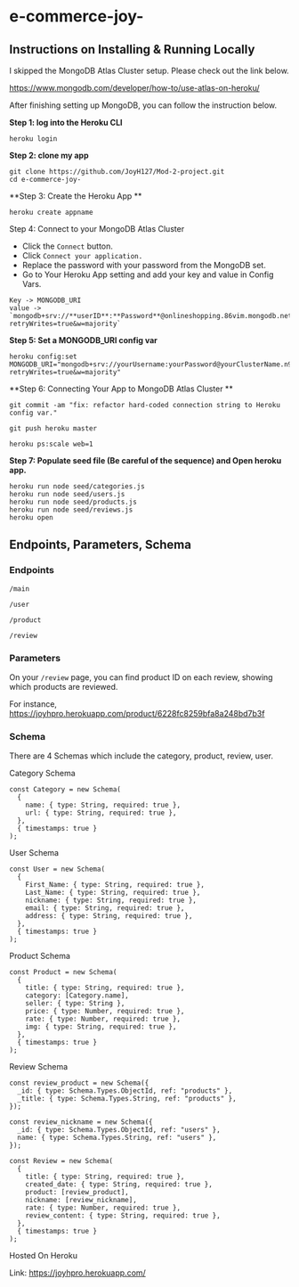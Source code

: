 # e-commerce-joy-
## Instructions on Installing & Running Locally

I skipped the MongoDB Atlas Cluster setup. Please check out the link below. 

https://www.mongodb.com/developer/how-to/use-atlas-on-heroku/

After finishing setting up MongoDB, you can follow the instruction below.

**Step 1: log into the Heroku CLI**
```
heroku login
```
**Step 2: clone my app**
```
git clone https://github.com/JoyH127/Mod-2-project.git
cd e-commerce-joy-
```
**Step 3: Create the Heroku App **
```
heroku create appname
```
Step 4: Connect to your MongoDB Atlas Cluster

- Click the `Connect` button.
- Click `Connect your application.`
- Replace the password with your password from the MongoDB set.
- Go to Your Heroku App setting and add your key and value in Config Vars.
```
Key -> MONGODB_URI
value -> `mongodb+srv://**userID**:**Password**@onlineshopping.86vim.mongodb.net/myFirstDatabase?retryWrites=true&w=majority`

```
**Step 5: Set a MONGODB_URI config var** 

```
heroku config:set MONGODB_URI="mongodb+srv://yourUsername:yourPassword@yourClusterName.n9z04.mongodb.net/sample_mflix?retryWrites=true&w=majority"
```
**Step 6: Connecting Your App to MongoDB Atlas Cluster **

```
git commit -am "fix: refactor hard-coded connection string to Heroku config var."

git push heroku master

heroku ps:scale web=1
```
**Step 7: Populate seed file (Be careful of the sequence) and Open heroku app.**
```
heroku run node seed/categories.js
heroku run node seed/users.js
heroku run node seed/products.js
heroku run node seed/reviews.js
heroku open
```

## Endpoints, Parameters, Schema

### Endpoints
`/main`

`/user`

`/product`

`/review`
### Parameters
On your `/review` page, 
you can find product ID on each review, showing which products are reviewed.

For instance,
https://joyhpro.herokuapp.com/product/6228fc8259bfa8a248bd7b3f

### Schema
  There are 4 Schemas which include the category, product, review, user.

Category Schema
```JS
const Category = new Schema(
  {
    name: { type: String, required: true },
    url: { type: String, required: true },
  },
  { timestamps: true }
);
```
User Schema
```JS
const User = new Schema(
  {
    First_Name: { type: String, required: true },
    Last_Name: { type: String, required: true },
    nickname: { type: String, required: true },
    email: { type: String, required: true },
    address: { type: String, required: true },
  },
  { timestamps: true }
);
```
Product Schema
```JS
const Product = new Schema(
  {
    title: { type: String, required: true },
    category: [Category.name],
    seller: { type: String },
    price: { type: Number, required: true },
    rate: { type: Number, required: true },
    img: { type: String, required: true },
  },
  { timestamps: true }
);
```

Review Schema
```JS
const review_product = new Schema({
  _id: { type: Schema.Types.ObjectId, ref: "products" },
  _title: { type: Schema.Types.String, ref: "products" },
});

const review_nickname = new Schema({
  _id: { type: Schema.Types.ObjectId, ref: "users" },
  name: { type: Schema.Types.String, ref: "users" },
});

const Review = new Schema(
  {
    title: { type: String, required: true },
    created_date: { type: String, required: true },
    product: [review_product],
    nickname: [review_nickname],
    rate: { type: Number, required: true },
    review_content: { type: String, required: true },
  },
  { timestamps: true }
);
```

 Hosted On Heroku
 
 Link: https://joyhpro.herokuapp.com/
